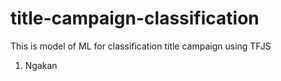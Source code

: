 # title-campaign-classification
This is model of ML for classification title campaign using TFJS
1. Ngakan
